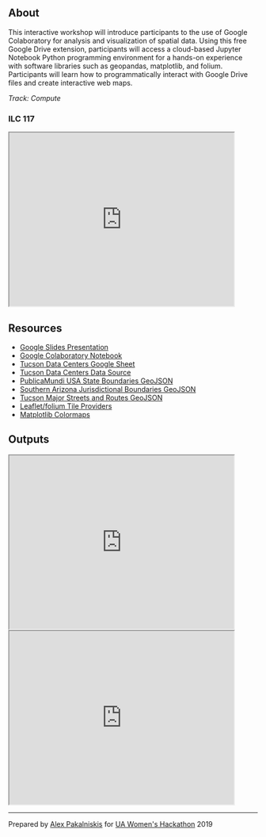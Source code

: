 ## About
This interactive workshop will introduce participants to the use of Google Colaboratory for analysis and visualization of spatial data. Using this free Google Drive extension, participants will access a cloud-based Jupyter Notebook Python programming environment for a hands-on experience with software libraries such as geopandas, matplotlib, and folium. Participants will learn how to programmatically interact with Google Drive files and create interactive web maps.

*Track: Compute*

### ILC 117


<html>
  <iframe src="https://maps.arizona.edu/room/?room=0117&bldg=0070.00"  height="350" width="90%"></iframe>
</html>


<br>

## Resources
* [Google Slides Presentation](https://docs.google.com/presentation/d/1B1aVZzVwFXgPm_5k5YjAzR5E62CSidT7vU1piwKIL6o/edit?usp=sharing)
* [Google Colaboratory Notebook](https://colab.research.google.com/drive/1N3qZmh_1taDVKIwrA8vQ2e-V5TqFr2RI)
* [Tucson Data Centers Google Sheet](https://docs.google.com/spreadsheets/d/1xOpiV58l76stT406ecqlc-wp8MqN3X-hCo-EJxouKsg/view#gid=0)
* [Tucson Data Centers Data Source](https://www.datacentermap.com/usa/arizona/tucson/map.html)
* [PublicaMundi USA State Boundaries GeoJSON](https://raw.githubusercontent.com/PublicaMundi/MappingAPI/master/data/geojson/us-states.json")
* [Southern Arizona Jurisdictional Boundaries GeoJSON](https://opendata.arcgis.com/datasets/b53bbe832e4e4d94a31730b596487d28_0.geojson)
* [Tucson Major Streets and Routes GeoJSON](https://opendata.arcgis.com/datasets/c6d21082e6d248f0b7db0ff4f6f0ed8e_7.geojson)
* [Leaflet/folium Tile Providers](https://leaflet-extras.github.io/leaflet-providers/preview/)
* [Matplotlib Colormaps](https://matplotlib.org/3.1.1/gallery/color/colormap_reference.html)


## Outputs
<html> 
  <iframe src="https://nbviewer.jupyter.org/github/alex-pakalniskis/ua-womens-hackathon-2019/blob/master/assets/imgs/data_centers_tucson.png" height="350" width="90%">
  </iframe>
  <iframe src="https://nbviewer.jupyter.org/github/alex-pakalniskis/ua-womens-hackathon-2019/blob/master/assets/html/tucson_data_centers.html" height="350" width="90%">
  </iframe>
</html>

---
Prepared by [Alex Pakalniskis](https://alexpakalniskis.com) for [UA Women's Hackathon](https://womenshackathon.arizona.edu/) 2019
